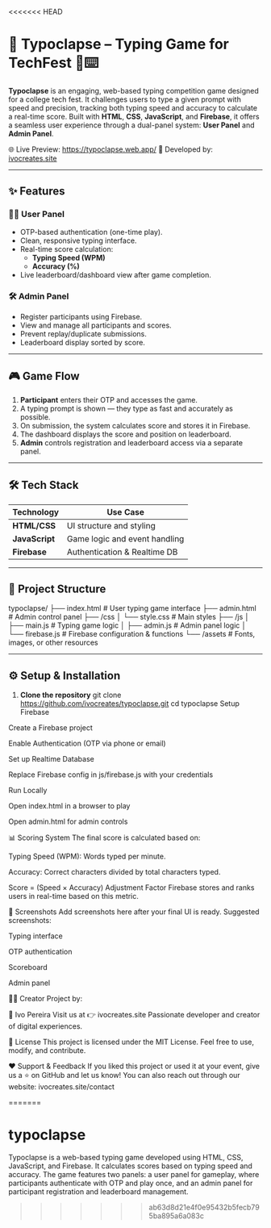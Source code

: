 <<<<<<< HEAD
# 🚀 Typoclapse – Typing Game for TechFest 🧠⌨️

**Typoclapse** is an engaging, web-based typing competition game designed for a college tech fest. It challenges users to type a given prompt with speed and precision, tracking both typing speed and accuracy to calculate a real-time score. Built with **HTML**, **CSS**, **JavaScript**, and **Firebase**, it offers a seamless user experience through a dual-panel system: **User Panel** and **Admin Panel**.

🌐 Live Preview: https://typoclapse.web.app/ 
🎨 Developed by: [ivocreates.site](https://ivocreates.site)

---


## ✨ Features

### 🧑‍💻 User Panel
- OTP-based authentication (one-time play).
- Clean, responsive typing interface.
- Real-time score calculation:
  - **Typing Speed (WPM)**
  - **Accuracy (%)**
- Live leaderboard/dashboard view after game completion.

### 🛠️ Admin Panel
- Register participants using Firebase.
- View and manage all participants and scores.
- Prevent replay/duplicate submissions.
- Leaderboard display sorted by score.

---

## 🎮 Game Flow

1. **Participant** enters their OTP and accesses the game.
2. A typing prompt is shown — they type as fast and accurately as possible.
3. On submission, the system calculates score and stores it in Firebase.
4. The dashboard displays the score and position on leaderboard.
5. **Admin** controls registration and leaderboard access via a separate panel.

---

## 🛠️ Tech Stack

| Technology     | Use Case                      |
|----------------|-------------------------------|
| **HTML/CSS**   | UI structure and styling      |
| **JavaScript** | Game logic and event handling |
| **Firebase**   | Authentication & Realtime DB  |

---

## 📁 Project Structure

typoclapse/ 
├── index.html # User typing game interface 
├── admin.html # Admin control panel 
├── /css 
│ └── style.css # Main styles 
├── /js 
│ ├── main.js # Typing game logic │
├── admin.js # Admin panel logic 
│ └── firebase.js # Firebase configuration & functions 
└── /assets # Fonts, images, or other resources



---

## ⚙️ Setup & Installation

1. **Clone the repository**
   git clone https://github.com/ivocreates/typoclapse.git
   cd typoclapse
Setup Firebase

Create a Firebase project

Enable Authentication (OTP via phone or email)

Set up Realtime Database

Replace Firebase config in js/firebase.js with your credentials

Run Locally

Open index.html in a browser to play

Open admin.html for admin controls

📊 Scoring System
The final score is calculated based on:

Typing Speed (WPM): Words typed per minute.

Accuracy: Correct characters divided by total characters typed.

Score = (Speed × Accuracy) Adjustment Factor
Firebase stores and ranks users in real-time based on this metric.

📸 Screenshots
Add screenshots here after your final UI is ready. Suggested screenshots:

Typing interface

OTP authentication

Scoreboard

Admin panel

👨‍💻 Creator
Project by:

🔸 Ivo Pereira
Visit us at 👉 ivocreates.site
Passionate developer and creator of digital experiences.

📝 License
This project is licensed under the MIT License.
Feel free to use, modify, and contribute.

❤️ Support & Feedback
If you liked this project or used it at your event, give us a ⭐ on GitHub and let us know!
You can also reach out through our website: ivocreates.site/contact









=======
# typoclapse
Typoclapse is a web-based typing game developed using HTML, CSS, JavaScript, and Firebase. It calculates scores based on typing speed and accuracy. The game features two panels: a user panel for gameplay, where participants authenticate with OTP and play once, and an admin panel for participant registration and leaderboard management.
>>>>>>> ab63d8d21e4f0e95432b5fecb795ba895a6a083c
